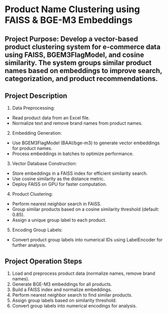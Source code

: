 # Product Name Clustering using FAISS & BGE-M3 Embeddings
## Project Purpose: Develop a vector-based product clustering system for e-commerce data using FAISS, BGEM3FlagModel, and cosine similarity. The system groups similar product names based on embeddings to improve search, categorization, and product recommendations.

## Project Description
1. Data Preprocessing:
  + Read product data from an Excel file.
  + Normalize text and remove brand names from product names.
    
2. Embedding Generation:
  + Use BGEM3FlagModel (BAAI/bge-m3) to generate vector embeddings for product names.
  + Process embeddings in batches to optimize performance.
    
3. Vector Database Construction:
  + Store embeddings in a FAISS index for efficient similarity search.
  + Use cosine similarity as the distance metric.
  + Deploy FAISS on GPU for faster computation.
    
4. Product Clustering:
  + Perform nearest neighbor search in FAISS.
  + Group similar products based on a cosine similarity threshold (default: 0.85).
  + Assign a unique group label to each product.

5. Encoding Group Labels:
  + Convert product group labels into numerical IDs using LabelEncoder for further analysis.

## Project Operation Steps
1. Load and preprocess product data (normalize names, remove brand names).
2. Generate BGE-M3 embeddings for all products.
3. Build a FAISS index and normalize embeddings.
4. Perform nearest neighbor search to find similar products.
5. Assign group labels based on similarity threshold.
6. Convert group labels into numerical encodings for analysis.
